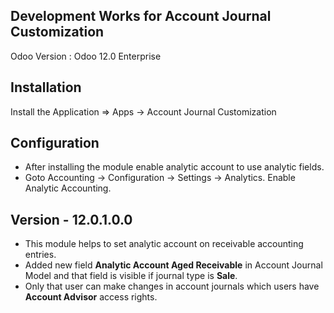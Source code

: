 Development Works for Account Journal Customization
---------------------------------------------------
Odoo Version : Odoo 12.0 Enterprise

Installation 
-------------
Install the Application => Apps -> Account Journal Customization

Configuration
-------------
* After installing the module enable analytic account to use analytic fields.
* Goto Accounting -> Configuration -> Settings -> Analytics.
Enable Analytic Accounting.  

Version - 12.0.1.0.0
--------------------
* This module helps to set analytic account on receivable accounting entries.
* Added new field **Analytic Account Aged Receivable** in Account Journal Model
and that field is visible if journal type is
**Sale**.
* Only that user can make changes in account journals
which users have **Account Advisor** access rights. 



